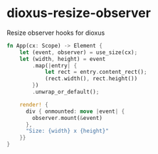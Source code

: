 # dioxus-resize-observer
Resize observer hooks for dioxus

```rust
fn App(cx: Scope) -> Element {
    let (event, observer) = use_size(cx);
    let (width, height) = event
        .map(|entry| {
            let rect = entry.content_rect();
            (rect.width(), rect.height())
        })
        .unwrap_or_default();

    render! {
      div { onmounted: move |event| {
        observer.mount(&event)
      },
      "Size: {width} x {height}"
    }}
}
```
